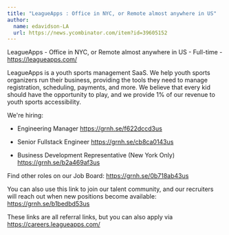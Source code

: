 ```yaml
---
title: "LeagueApps : Office in NYC, or Remote almost anywhere in US"
author:
  name: edavidson-LA
  url: https://news.ycombinator.com/item?id=39605152
---
```

LeagueApps - Office in NYC, or Remote almost anywhere in US - Full-time - <a href="https:&#x2F;&#x2F;leagueapps.com&#x2F;" rel="nofollow">https:&#x2F;&#x2F;leagueapps.com&#x2F;</a>

LeagueApps is a youth sports management SaaS. We help youth sports organizers run their business, providing the tools they need to manage registration, scheduling, payments, and more. We believe that every kid should have the opportunity to play, and we provide 1% of our revenue to youth sports accessibility.

We&#x27;re hiring:

- Engineering Manager <a href="https:&#x2F;&#x2F;grnh.se&#x2F;f622dccd3us" rel="nofollow">https:&#x2F;&#x2F;grnh.se&#x2F;f622dccd3us</a>

- Senior Fullstack Engineer <a href="https:&#x2F;&#x2F;grnh.se&#x2F;cb8ca0143us" rel="nofollow">https:&#x2F;&#x2F;grnh.se&#x2F;cb8ca0143us</a>

- Business Development Representative (New York Only) <a href="https:&#x2F;&#x2F;grnh.se&#x2F;b2a469af3us" rel="nofollow">https:&#x2F;&#x2F;grnh.se&#x2F;b2a469af3us</a>

Find other roles on our Job Board: <a href="https:&#x2F;&#x2F;grnh.se&#x2F;0b718ab43us" rel="nofollow">https:&#x2F;&#x2F;grnh.se&#x2F;0b718ab43us</a>

You can also use this link to join our talent community, and our recruiters will reach out when new positions become available: <a href="https:&#x2F;&#x2F;grnh.se&#x2F;b1bedbd53us" rel="nofollow">https:&#x2F;&#x2F;grnh.se&#x2F;b1bedbd53us</a>

These links are all referral links, but you can also apply via <a href="https:&#x2F;&#x2F;careers.leagueapps.com&#x2F;" rel="nofollow">https:&#x2F;&#x2F;careers.leagueapps.com&#x2F;</a>
